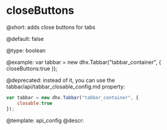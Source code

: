 closeButtons
=============

@short: 
adds close buttons for tabs


@default:
false


@type: boolean

@example: 
var tabbar = new dhx.Tabbar("tabbar_container", {
    closeButtons:true
});


@deprecated: instead of it, you can use the tabbar/api/tabbar_closable_config.md property:

~~~js
var tabbar = new dhx.Tabbar("tabbar_container", {
    closable:true
});
~~~

@template:	api_config
@descr: 



